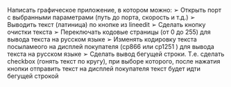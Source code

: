 Написать графическое приложение, в котором можно:
➢ Открыть порт с выбранными параметрами (путь до порта, скорость и т.д.)
➢ Выводить текст (латиница) по кнопке из lineedit
➢ Сделать кнопку очистки текста
➢ Переключать кодовые страницы (от 0 до 255) для вывода текста на русском языке
➢ Изменять кодировку текста посыламеого на дисплей покупателя (cp866 или cp1251 )
для вывода текста на русском языке
➢ Сделать вывод бегущей строки. Т.е. сделать checkbox (гонять текст по кругу), при
выборе которого, после нажатия кнопки отправить текст на дисплей покупателя текст
будет идти бегущей строкой
